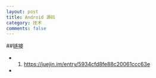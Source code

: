 ```yaml
---
layout: post
title: Android 源码
category: 技术
comments: false
---
```


 
 
##链接

* 1. <https://juejin.im/entry/5934cfd8fe88c20061ccc63e>  

* 